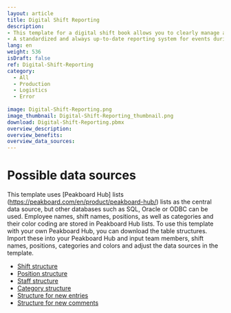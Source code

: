 ```yaml
---
layout: article
title: Digital Shift Reporting
description: 
- This template for a digital shift book allows you to clearly manage all relevant information about your shifts. Each entry in the shift book contains the name of the person who created the report, the position and shift concerned, the time and the category of the entry. 
- A standardized and always up-to-date reporting system for events during the shift is essential for successful shift handovers. With this digital shift book, you can keep an eye on irregularities and problems in order to increase efficiency and safety in operations. You also have the option of adding comments to the messages to further simplify communication. This template is versatile and customizable and is suitable for both logistics and production companies. Download the template now and optimize your shift planning!
lang: en
weight: 536
isDraft: false
ref: Digital-Shift-Reporting
category:
  - All
  - Production
  - Logistics
  - Error
 
image: Digital-Shift-Reporting.png
image_thumbnail: Digital-Shift-Reporting_thumbnail.png
download: Digital-Shift-Reporting.pbmx
overview_description:
overview_benefits:
overview_data_sources:
---
```


# Possible data sources

This template uses [Peakboard Hub] lists (https://peakboard.com/en/product/peakboard-hub/) lists as the central data source, but other databases such as SQL, Oracle or ODBC can be used. Employee names, shift names, positions, as well as categories and their color coding are stored in Peakboard Hub lists. To use this template with your own Peakboard Hub, you can download the table structures. Import these into your Peakboard Hub and input team members, shift names, positions, categories and colors and adjust the data sources in the template.
<ul>
<li><a href="Template_Digital_Shift_Report_Shift.csv" class="inline" download>Shift structure</a></li> 
<li><a href="Template_Digital_Shift_Report_Position.csv" class="inline" download>Position structure</a></li> 
<li><a href="Template_Digital_Shift_Report_Staff.csv" class="inline" download>Staff structure</a></li> 
<li><a href="Template_Digital_Shift_Report_Category.csv" class="inline" download>Category structure</a></li> 
<li><a href="Template_Digital_Shift_Report_Combined.csv" class="inline" download>Structure for new entries</a></li> 
<li><a href="Template_Digital_Shift_Report_Comments.csv" class="inline" download>Structure for new comments</a></li> 
</ul>



